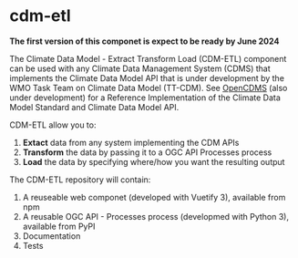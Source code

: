 # cdm-etl

**The first version of this componet is expect to be ready by June 2024**

The Climate Data Model - Extract Transform Load (CDM-ETL) component can be used with any Climate Data Management System (CDMS) that implements the Climate Data Model API that is under development by the WMO Task Team on Climate Data Model (TT-CDM). See [OpenCDMS](http://github.com/opencdms/opencdms) (also under development) for a Reference Implementation of the Climate Data Model Standard and Climate Data Model API.

CDM-ETL allow you to:
1. **Extact** data from any system implementing the CDM APIs
2. **Transform** the data by passing it to a OGC API Processes process
3. **Load** the data by specifying where/how you want the resulting output

The CDM-ETL repository will contain:
1. A reuseable web componet (developed with Vuetify 3), available from npm
2. A reusable OGC API - Processes process (developmed with Python 3), available from PyPI
3. Documentation
4. Tests
